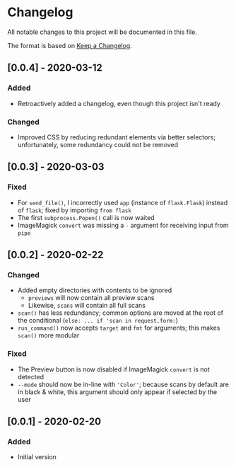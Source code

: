 # Changelog
All notable changes to this project will be documented in this file.

The format is based on [Keep a Changelog](https://keepachangelog.com/en/1.0.0/).

## [0.0.4] - 2020-03-12
### Added
- Retroactively added a changelog, even though this project isn't ready

### Changed
- Improved CSS by reducing redundant elements via better selectors; unfortunately, some redundancy could not be removed

## [0.0.3] - 2020-03-03
### Fixed
- For `send_file()`, I incorrectly used `app` (instance of `flask.Flask`) instead of `flask`; fixed by importing `from flask`
- The first `subprocess.Popen()` call is now waited
- ImageMagick `convert` was missing a `-` argument for receiving input from `pipe`

## [0.0.2] - 2020-02-22
### Changed
- Added empty directories with contents to be ignored
    - `previews` will now contain all preview scans
    - Likewise, `scans` will contain all full scans
- `scan()` has less redundancy; common options are moved at the root of the conditional (`else: ... if 'scan in request.form:`)
- `run_command()` now accepts `target` and `fmt` for arguments; this makes `scan()` more modular

### Fixed
- The Preview button is now disabled if ImageMagick `convert` is not detected
- `--mode` should now be in-line with `'Color'`; because scans by default are in black & white, this argument should only appear if selected by the user

## [0.0.1] - 2020-02-20
### Added
- Initial version
